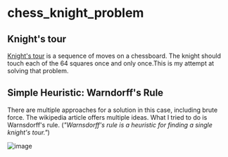 # chess_knight_problem
## Knight's tour

[Knight's tour](https://en.wikipedia.org/wiki/Knight%27s_tour) is a sequence of moves on a chessboard.
 The knight should touch each of the 64 squares once and only once.This is my attempt at solving that problem.


## Simple Heuristic: Warndorff's Rule
There are multiple approaches for a solution in this case, including brute force. The wikipedia article offers multiple ideas. What I tried to do is Warnsdorff's rule. (*"Warnsdorff's rule is a heuristic for finding a single knight's tour."*)

![image](https://upload.wikimedia.org/wikipedia/commons/thumb/1/1e/Thomasson_symmetric_closed_knights_tour.svg/220px-Thomasson_symmetric_closed_knights_tour.svg.png)
